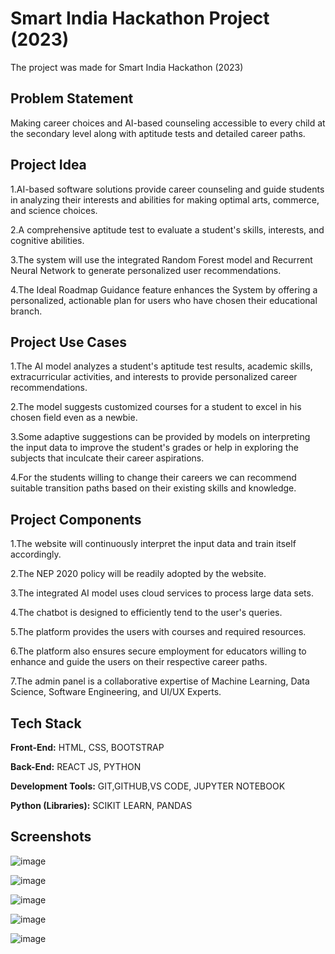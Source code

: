 
# Smart India Hackathon Project (2023)

The project was made for Smart India Hackathon (2023)




## Problem Statement

Making career choices and AI-based counseling accessible to every child at the secondary level along with aptitude tests and detailed career paths.

## Project Idea

1.AI-based software solutions provide career counseling and guide students in analyzing their interests and abilities for making optimal arts, commerce, and science choices.

2.A comprehensive aptitude test to evaluate a student's skills, interests, and cognitive abilities.

3.The system will use the integrated Random Forest model and Recurrent Neural Network to generate personalized user recommendations.

4.The Ideal Roadmap Guidance feature enhances the System by offering a personalized, actionable plan for users who have chosen their educational branch.

## Project Use Cases

1.The AI model analyzes a student's aptitude test results, academic skills, extracurricular activities, and interests to provide personalized career recommendations.

2.The model suggests customized courses for a student to excel in his chosen field even as a newbie.

3.Some adaptive suggestions can be provided by models on interpreting the input data to improve the student's grades or help in exploring the subjects that inculcate their career aspirations.

4.For the students willing to change their careers we can recommend suitable transition paths based on their existing skills and knowledge.

## Project Components

1.The website will continuously interpret the input data and train itself accordingly.

2.The NEP 2020 policy will be readily adopted by the website.

3.The integrated AI model uses cloud services to process large data sets.

4.The chatbot is designed to efficiently tend to the user's queries.

5.The platform provides the users with courses and required resources.

6.The platform also ensures secure employment for educators willing to enhance and guide the users on their respective career paths.

7.The admin panel is a collaborative expertise of Machine Learning, Data Science, Software Engineering, and UI/UX Experts.


## Tech Stack

**Front-End:** HTML, CSS, BOOTSTRAP

**Back-End:** REACT JS, PYTHON

**Development Tools:** GIT,GITHUB,VS CODE, JUPYTER NOTEBOOK

**Python (Libraries):** SCIKIT LEARN, PANDAS


## Screenshots

![image](https://github.com/user-attachments/assets/33bc36c9-0a7e-4de1-aedf-85de7cb2c6ed)

![image](https://github.com/user-attachments/assets/f5b0eb21-d925-4db8-9674-d1f2198e820c)

![image](https://github.com/user-attachments/assets/84940de5-3ee0-4fb5-bb71-71e5f7587ab4)

![image](https://github.com/user-attachments/assets/f0824b51-20a0-4077-90c0-9c5ad1bee9ce)

![image](https://github.com/user-attachments/assets/7ccb41e7-9be5-44ac-9e55-4b954caedf8b)










